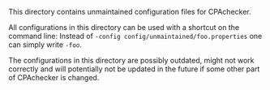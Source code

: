 This directory contains unmaintained configuration files for CPAchecker.

All configurations in this directory can be used with a shortcut on the command line:
Instead of `-config config/unmaintained/foo.properties` one can simply write `-foo`.

The configurations in this directory are possibly outdated, might not work correctly and
will potentially not be updated in the future if some other part of CPAchecker is changed.
